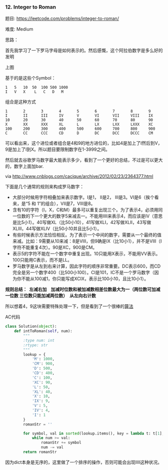### 12. Integer to Roman


题目:
<https://leetcode.com/problems/integer-to-roman/>


难度:
Medium

思路：

首先我学习了一下罗马字母是如何表示的。然后感慨，这个阿拉伯数字是多么好的发明



上图



基于的是这些个Symbol：

```
1	5	10	50	100	500	1000
I	V	X  	 L	 C	 D	 M
```

组合是这种方式

```
1		2		3		4		5		6		7		8		9
I   	II		III		IV		V		VI		VII		VIII	IX
10		20		30		40		50		60		70		80		90
X		XX		XXX		XL		L		LX		LXX		LXXX	XC
100		200		300		400		500		600		700		800		900
C		CC		CCC		CD		D		DC		DCC		DCCC	CM
```



可以看出来，这个进位或者组合是4和9的地方进位的，比如4是加上了I然后到V，9是加上了I到X。所以题目要限制数字在1-3999之间。

然后就去谷歌罗马数字最大能表示多少，看到了一个更好的总结，不过是可以更大的，数字上面加bar.



via <http://www.cnblogs.com/cacique/archive/2012/02/23/2364377.html>

下面是几个通常的规则来构成罗马数字：

- 大部分时候用字符相叠加来表示数字。I是1， II是2， III是3。VI是6（挨个看来，是“5 和 1”的组合），VII是7，VIII是8。
- 含有10的字符（I，X，C和M）最多可以重复出现三个。为了表示4，必须用同一位数的下一个更大的数字5来减去一。不能用IIII来表示4，而应该是IV（意思是比5小1）。40写做XL（比50小10），41写做XLI，42写做XLII，43写做XLIII，44写做XLIV（比50小10并且比5小1）。
- 有些时候表示方法恰恰相反。为了表示一个中间的数字，需要从一个最终的值来减。比如：9需要从10来减：8是VIII，但9确是IX（比10小1），并不是VIII（I字符不能重复4次）。90是XC，900是CM。
- 表示5的字符不能在一个数字中重复出现。10只能用X表示，不能用VV表示。100只能用C表示，而不是LL。
- 罗马数字是从左到右来计算，因此字符的顺序非常重要。DC表示600，而CD完全是另一个数字400（比500小100）。CI是101，IC不是一个罗马数字（因为你不能从100减1，你只能写成XCIX，表示比100小10，且比10小1）。

**规则总结：  左减右加    加减时位数和被加减数相差位数最大为一（两位数可加减一位数 三位数只能加减两位数）  从左向右计数**



所以想着4，9这块需要特殊处理一下，但是看到了一个很棒的[算法](https://gist.github.com/imilu/00f32c61e50b7ca296f91e9d96d8e976)



AC代码

```python
class Solution(object):
    def intToRoman(self, num):
        """
        :type num: int
        :rtype: str
        """
        lookup = {
            'M': 1000, 
            'CM': 900, 
            'D': 500, 
            'CD': 400, 
            'C': 100, 
            'XC': 90, 
            'L': 50, 
            'XL': 40, 
            'X': 10, 
            'IX': 9, 
            'V': 5, 
            'IV': 4, 
            'I': 1
        }
        romanStr = ''

        for symbol, val in sorted(lookup.items(), key = lambda t: t[1], reverse = True):
        	while num >= val:
        		romanStr += symbol
        		num -= val
        return romanStr
```





因为dict本身是无序的，这里做了一个排序的操作，否则可能会出现IIII这种状况。
